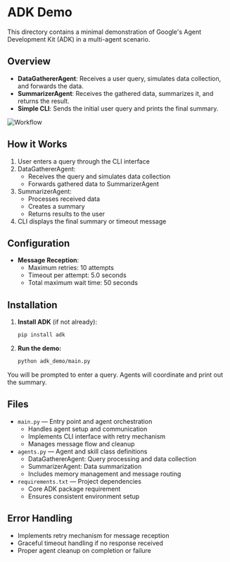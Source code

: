 # ADK Demo

This directory contains a minimal demonstration of Google's Agent Development Kit (ADK) in a multi-agent scenario.

## Overview

- **DataGathererAgent**: Receives a user query, simulates data collection, and forwards the data.
- **SummarizerAgent**: Receives the gathered data, summarizes it, and returns the result.
- **Simple CLI**: Sends the initial user query and prints the final summary.

![Workflow](https://google.github.io/adk-docs/img/adk-architecture.svg) <!-- illustrative link only -->

## How it Works

1. User enters a query through the CLI interface
2. DataGathererAgent:
   - Receives the query and simulates data collection
   - Forwards gathered data to SummarizerAgent
3. SummarizerAgent:
   - Processes received data
   - Creates a summary
   - Returns results to the user
4. CLI displays the final summary or timeout message

## Configuration

- **Message Reception**:
  - Maximum retries: 10 attempts
  - Timeout per attempt: 5.0 seconds
  - Total maximum wait time: 50 seconds

## Installation

1. **Install ADK** (if not already):
   ```bash
   pip install adk
   ```

2. **Run the demo:**
   ```bash
   python adk_demo/main.py
   ```

You will be prompted to enter a query. Agents will coordinate and print out the summary.

## Files

- `main.py` — Entry point and agent orchestration
  - Handles agent setup and communication
  - Implements CLI interface with retry mechanism
  - Manages message flow and cleanup
- `agents.py` — Agent and skill class definitions
  - DataGathererAgent: Query processing and data collection
  - SummarizerAgent: Data summarization
  - Includes memory management and message routing
- `requirements.txt` — Project dependencies
  - Core ADK package requirement
  - Ensures consistent environment setup

## Error Handling

- Implements retry mechanism for message reception
- Graceful timeout handling if no response received
- Proper agent cleanup on completion or failure
